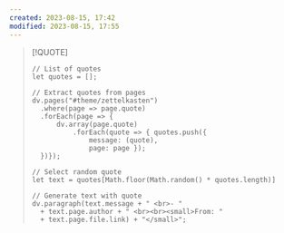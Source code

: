 ```yaml
---
created: 2023-08-15, 17:42
modified: 2023-08-15, 17:55
---
```

<!-- DataviewJS for random quotes. Use as example and modify -->
> [!QUOTE]
> ```dataviewjs 
> // List of quotes 
> let quotes = []; 
>
> // Extract quotes from pages
> dv.pages("#theme/zettelkasten") 
>	.where(page => page.quote) 
>	.forEach(page => { 
>		dv.array(page.quote) 
>			.forEach(quote => { quotes.push({ 
>				message: (quote), 
>				page: page }); 
>	})}); 
>
> // Select random quote
> let text = quotes[Math.floor(Math.random() * quotes.length)] 
>
> // Generate text with quote
> dv.paragraph(text.message + " <br>- " 
>	+ text.page.author + " <br><br><small>From: " 
>	+ text.page.file.link) + "</small>"; 
> ```
<!-- 
Quotes are filtered by tags. In this example: #theme/zettelkasten. Change script if needed. 
Mandatory properties in your front matter:  "quote" and "author".
-->